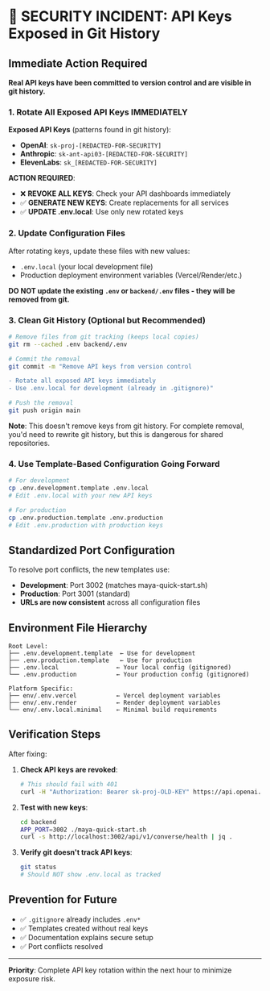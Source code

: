 # 🚨 SECURITY INCIDENT: API Keys Exposed in Git History

## Immediate Action Required

**Real API keys have been committed to version control and are visible in git history.**

### 1. Rotate All Exposed API Keys IMMEDIATELY

**Exposed API Keys** (patterns found in git history):
- **OpenAI**: `sk-proj-[REDACTED-FOR-SECURITY]`
- **Anthropic**: `sk-ant-api03-[REDACTED-FOR-SECURITY]`  
- **ElevenLabs**: `sk_[REDACTED-FOR-SECURITY]`

**ACTION REQUIRED**:
- ❌ **REVOKE ALL KEYS**: Check your API dashboards immediately
- ✅ **GENERATE NEW KEYS**: Create replacements for all services
- ✅ **UPDATE .env.local**: Use only new rotated keys

### 2. Update Configuration Files

After rotating keys, update these files with new values:
- `.env.local` (your local development file)
- Production deployment environment variables (Vercel/Render/etc.)

**DO NOT update the existing `.env` or `backend/.env` files - they will be removed from git.**

### 3. Clean Git History (Optional but Recommended)

```bash
# Remove files from git tracking (keeps local copies)
git rm --cached .env backend/.env

# Commit the removal
git commit -m "Remove API keys from version control

- Rotate all exposed API keys immediately
- Use .env.local for development (already in .gitignore)"

# Push the removal
git push origin main
```

**Note**: This doesn't remove keys from git history. For complete removal, you'd need to rewrite git history, but this is dangerous for shared repositories.

### 4. Use Template-Based Configuration Going Forward

```bash
# For development
cp .env.development.template .env.local
# Edit .env.local with your new API keys

# For production  
cp .env.production.template .env.production
# Edit .env.production with production keys
```

## Standardized Port Configuration

To resolve port conflicts, the new templates use:

- **Development**: Port 3002 (matches maya-quick-start.sh)
- **Production**: Port 3001 (standard)
- **URLs are now consistent** across all configuration files

## Environment File Hierarchy

```
Root Level:
├── .env.development.template  ← Use for development
├── .env.production.template   ← Use for production
├── .env.local                ← Your local config (gitignored)
└── .env.production           ← Your production config (gitignored)

Platform Specific:
├── env/.env.vercel           ← Vercel deployment variables
├── env/.env.render           ← Render deployment variables
└── env/.env.local.minimal    ← Minimal build requirements
```

## Verification Steps

After fixing:

1. **Check API keys are revoked**:
   ```bash
   # This should fail with 401
   curl -H "Authorization: Bearer sk-proj-OLD-KEY" https://api.openai.com/v1/models
   ```

2. **Test with new keys**:
   ```bash
   cd backend
   APP_PORT=3002 ./maya-quick-start.sh
   curl -s http://localhost:3002/api/v1/converse/health | jq .
   ```

3. **Verify git doesn't track API keys**:
   ```bash
   git status
   # Should NOT show .env.local as tracked
   ```

## Prevention for Future

- ✅ `.gitignore` already includes `.env*`
- ✅ Templates created without real keys
- ✅ Documentation explains secure setup
- ✅ Port conflicts resolved

---

**Priority**: Complete API key rotation within the next hour to minimize exposure risk.